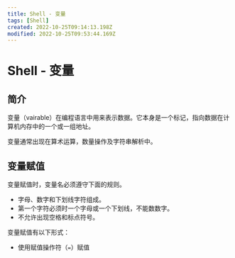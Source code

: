 ```yaml
---
title: Shell - 变量
tags: [Shell]
created: 2022-10-25T09:14:13.198Z
modified: 2022-10-25T09:53:44.169Z
---
```


# Shell - 变量

## 简介

变量（vairable）在编程语言中用来表示数据。它本身是一个标记，指向数据在计算机内存中的一个或一组地址。

变量通常出现在算术运算，数量操作及字符串解析中。

## 变量赋值

变量赋值时，变量名必须遵守下面的规则。

- 字母、数字和下划线字符组成。
- 第一个字符必须时一个字母或一个下划线，不能数数字。
- 不允许出现空格和标点符号。

变量赋值有以下形式：

- 使用赋值操作符（`=`）赋值

```shell

```
